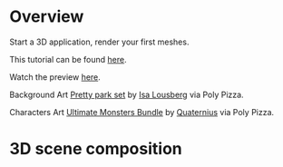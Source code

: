 # Overview
Start a 3D application, render your first meshes.

This tutorial can be found [here](https://github.com/khanonjs/khanon.js-tutorials/tree/main/03-starting-3d-application).

Watch the preview [here](https://html-preview.github.io/?url=https://raw.githubusercontent.com/khanonjs/khanon.js-tutorials/refs/heads/main/05-loading-meshes/dist/index.html).

Background Art [Pretty park set](https://poly.pizza/bundle/Pretty-park-set-G2WINPAG9S) by [Isa Lousberg](https://poly.pizza/u/Isa%20Lousberg) via Poly Pizza.

Characters Art [Ultimate Monsters Bundle](https://poly.pizza/bundle/Ultimate-Monsters-Bundle-5oyGWAmOB6) by [Quaternius](https://poly.pizza/u/Quaternius) via Poly Pizza.

# 3D scene composition